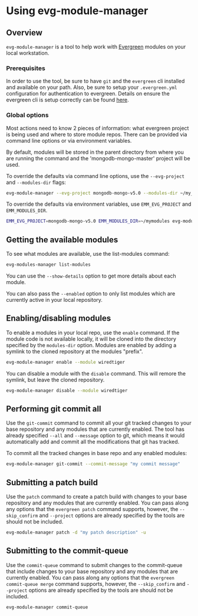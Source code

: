 # Using evg-module-manager

## Overview

`evg-module-manager` is a tool to help work with [Evergreen](https://github.com/evergreen-ci/evergreen)
modules on your local workstation.

### Prerequisites

In order to use the tool, be sure to have `git` and the `evergreen` cli installed and available
on your path. Also, be sure to setup your `.evergreen.yml` configuration for authentication to
evergreen. Details on ensure the evergreen cli is setup correctly can be found
[here](https://github.com/evergreen-ci/evergreen/wiki/Using-the-Command-Line-Tool#downloading-the-command-line-tool).

### Global options

Most actions need to know 2 pieces of information: what evergreen project is being used and where
to store module repos. There can be provided via command line options or via environment variables.

By default, modules will be stored in the parent directory from where you are running the command
and the 'mongodb-mongo-master' project will be used.

To override the defaults via command line options, use the `--evg-project` and `--modules-dir` flags:

```bash
evg-module-manager --evg-project mongodb-mongo-v5.0 --modules-dir ~/my_modules ...
```

To override the defaults via environment variables, use `EMM_EVG_PROJECT` and `EMM_MODULES_DIR`.

```bash
EMM_EVG_PROJECT=mongodb-mongo-v5.0 EMM_MODULES_DIR=~/mymodules evg-module-manager ...
```

## Getting the available modules

To see what modules are available, use the list-modules command:

```bash
evg-modules-manager list-modules
```

You can use the `--show-details` option to get more details about each module.

You can also pass the `--enabled` option to only list modules which are currently active in your
local repository.

## Enabling/disabling modules

To enable a modules in your local repo, use the `enable` command. If the module code is not
available locally, it will be cloned into the directory specified by the `modules-dir` option.
Modules are enabled by adding a symlink to the cloned repository at the modules "prefix".

```bash
evg-module-manager enable --module wiredtiger
```

You can disable a module with the `disable` command. This will remore the symlink, but leave
the cloned repository.

```bash
evg-module-manager disable --module wiredtiger
```

## Performing git commit all

Use the `git-commit` command to commit all your git tracked changes to your base repository and any
modules that are currently enabled. The tool has already specified `--all` and `--message` option to git, which means
it would automatically add and commit all the modifications that git has tracked.

To commit all the tracked changes in base repo and any enabled modules:
```bash
evg-module-manager git-commit --commit-message "my commit message"
```

## Submitting a patch build

Use the `patch` command to create a patch build with changes to your base repository and any
modules that are currently enabled. You can pass along any options that the `evergreen patch`
command supports, however, the `--skip_confirm` and `--project` options are already specified
by the tools are should not be included.

```bash
evg-module-manager patch -d "my patch description" -u
```

## Submitting to the commit-queue

Use the `commit-queue` command to submit changes to the commit-queue that include changes to
your base repository and any modules that are currently enabled. You can pass along any
options that the `evergreen commit-queue merge` command supports, however, the
`--skip_confirm` and `--project` options are already specified by the tools are should not
be included.

```bash
evg-module-manager commit-queue
```
